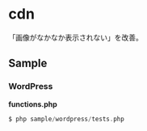 # cdn
「画像がなかなか表示されない」を改善。

## Sample

### WordPress 
__functions.php__
```PHP
$ php sample/wordpress/tests.php
```